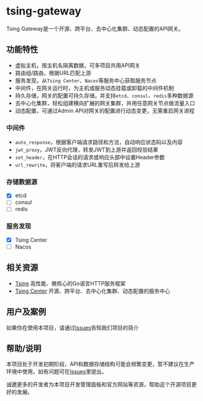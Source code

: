 # tsing-gateway
Tsing Gateway是一个开源、跨平台、去中心化集群、动态配置的API网关。

## 功能特性
- 虚拟主机，按主机名隔离数据，可多项目共用API网关
- 路由组/路由，根据URL匹配上游
- 服务发现，从`Tsing Center`、`Nacos`等服务中心获取服务节点
- 中间件，在网关运行时，为主机或服务动态挂载或卸载的中间件机制
- 持久存储，网关的配置可持久存储，并支持`etcd`、`consul`、`redis`多种数据源
- 去中心化集群，轻松组建横向扩展的网关集群，并用任意网关节点做流量入口
- 动态配置，可通过Admin API对网关的配置进行动态变更，无需重启网关进程

### 中间件
- `auto_response`，根据客户端请求路径和方法，自动响应状态码以及内容
- `jwt_proxy`，JWT反向代理，转发JWT到上游并返回校验结果
- `set_header`，在HTTP会话的请求或响应头部中设置Header参数
- `url_rewrite`，将客户端的请求URL重写后转发给上游

### 存储数据源
- [x] etcd
- [ ] consul
- [ ] redis

### 服务发现
- [x] Tsing Center
- [ ] Nacos

## 相关资源

- [Tsing](https://github.com/dxvgef/tsing) 高性能、微核心的Go语言HTTP服务框架
- [Tsing Center](https://github.com/dxvgef/tsing-center) 开源、跨平台、去中心化集群、动态配置的服务中心

## 用户及案例

如果你在使用本项目，请通过[Issues](https://github.com/dxvgef/tsing-gateway/issues)告知我们项目的简介

## 帮助/说明

本项目处于开发初期阶段，API和数据存储结构可能会频繁变更，暂不建议在生产环境中使用，如有问题可在[Issues](https://github.com/dxvgef/tsing-gateway/issues)里提出。

诚邀更多的开发者为本项目开发管理面板和官方网站等资源，帮助这个开源项目更好的发展。
